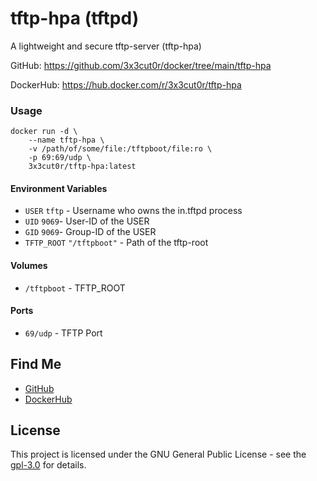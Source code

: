 # tftp-hpa (tftpd)

A lightweight and secure tftp-server (tftp-hpa)

GitHub: https://github.com/3x3cut0r/docker/tree/main/tftp-hpa

DockerHub: https://hub.docker.com/r/3x3cut0r/tftp-hpa

### Usage

```shell
docker run -d \
    --name tftp-hpa \
    -v /path/of/some/file:/tftpboot/file:ro \
    -p 69:69/udp \
    3x3cut0r/tftp-hpa:latest
```

#### Environment Variables

* `USER` `tftp` - Username who owns the in.tftpd process
* `UID` `9069`- User-ID of the USER
* `GID` `9069`- Group-ID of the USER
* `TFTP_ROOT` `"/tftpboot"` - Path of the tftp-root

#### Volumes

* `/tftpboot` - TFTP_ROOT

#### Ports

* `69/udp` - TFTP Port

## Find Me

* [GitHub](https://github.com/3x3cut0r)
* [DockerHub](https://hub.docker.com/u/3x3cut0r)

## License

This project is licensed under the GNU General Public License - see the [gpl-3.0](https://www.gnu.org/licenses/gpl-3.0.en.html) for details.
